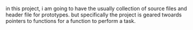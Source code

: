in this project, i am going to have the usually collection of source files and header file for prototypes. but specifically the project is geared twoards pointers to functions for a function to perform a task.
